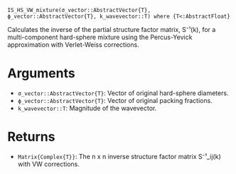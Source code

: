 ```
IS_HS_VW_mixture(σ_vector::AbstractVector{T}, ϕ_vector::AbstractVector{T}, k_wavevector::T) where {T<:AbstractFloat}
```

Calculates the inverse of the partial structure factor matrix, S⁻¹(k), for a multi-component hard-sphere mixture using the Percus-Yevick approximation with Verlet-Weiss corrections.

# Arguments

  * `σ_vector::AbstractVector{T}`: Vector of original hard-sphere diameters.
  * `ϕ_vector::AbstractVector{T}`: Vector of original packing fractions.
  * `k_wavevector::T`: Magnitude of the wavevector.

# Returns

  * `Matrix{Complex{T}}`: The n x n inverse structure factor matrix S⁻¹_ij(k) with VW corrections.
